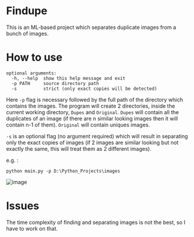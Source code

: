 # Findupe
This is an ML-based project which separates duplicate images from a bunch of images.

# How to use
```
optional arguments:
  -h, --help  show this help message and exit
  -p PATH     source directory path
  -s          strict (only exact copies will be detected)
  ```
Here `-p` flag is necessary followed by the full path of the directory which contains the images.
The program will create 2 directories, inside the current working directory, `Dupes` and `Original`. `Dupes` will contain all the duplicates of an image (if there are n similar looking images then it will contain n-1 of them). `Original` will contain uniques images.

`-s` is an optional flag (no argument required) which will result in separating only the exact copies of images (if 2 images are similar looking but not exactly the same, this will treat them as 2 different images).

e.g. :
```
python main.py -p D:\Python_Projects\images
```
![image](https://user-images.githubusercontent.com/33330452/122634314-173a5680-d0fb-11eb-8075-34859f1126ce.png)

 
# Issues
The time complexity of finding and separating images is not the best, so I have to work on that.
